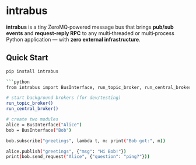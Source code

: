 # intrabus

**intrabus** is a tiny ZeroMQ‑powered message bus that brings **pub/sub events** and **request‑reply RPC** to any multi‑threaded or multi‑process Python application — with **zero external infrastructure**.

## Quick Start

```bash
pip install intrabus

```python
from intrabus import BusInterface, run_topic_broker, run_central_broker

# start background brokers (for dev/testing)
run_topic_broker()
run_central_broker()

# create two modules
alice = BusInterface("Alice")
bob = BusInterface("Bob")

bob.subscribe("greetings", lambda t, m: print("Bob got:", m))

alice.publish("greetings", {"msg": "Hi Bob!"})
print(bob.send_request("Alice", {"question": "ping?"}))
